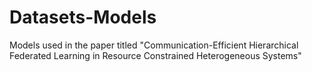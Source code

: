 # Datasets-Models
Models used in the paper titled "Communication-Efficient Hierarchical Federated Learning in Resource Constrained Heterogeneous Systems"
